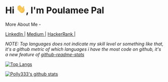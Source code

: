 # Hi <img src="https://raw.githubusercontent.com/ABSphreak/ABSphreak/master/gifs/Hi.gif" width="30px">, I'm Poulamee Pal

More About Me - 

<a href="https://www.linkedin.com/in/poulamee-pal-0b31a0182/">LinkedIn </a> |
<a href="https://pollypal.medium.com/">Medium </a> |
<a href="https://www.hackerrank.com/Poulamee_Pal">HackerRank </a> | 


*NOTE: Top languages does not indicate my skill level or something like that, it's a github metric of which languages i have the most code on github, it's a new feature of [github-readme-stats](https://github.com/anuraghazra/github-readme-stats)*

[![Top Langs](https://github-readme-stats.vercel.app/api/top-langs/?username=Polly333&layout=compact&theme=solarized-light)](https://github.com/anuraghazra/github-readme-stats)

[![Polly333's github stats](https://github-readme-stats.vercel.app/api?username=Polly333&show_icons=true&theme=solarized-light)](https://github.com/anuraghazra/github-readme-stats)

<!--
**Polly333/Polly333** is a ✨ _special_ ✨ repository because its `README.md` (this file) appears on your GitHub profile.

Here are some ideas to get you started:

- 🔭 I’m currently working on ...
- 🌱 I’m currently learning ...
- 👯 I’m looking to collaborate on ...
- 🤔 I’m looking for help with ...
- 💬 Ask me about ...
- 📫 How to reach me: ...
- 😄 Pronouns: ...
- ⚡ Fun fact: ...
-->
